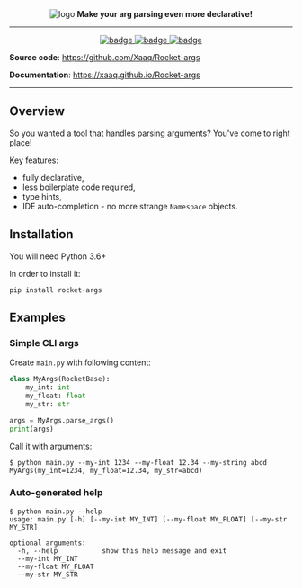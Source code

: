 <div align="center">
    <img src="https://i.imgur.com/vjEOvJj.png" alt="logo">
    <b>Make your arg parsing even more declarative!</b>
</div>

---

<div align="center">
    <a href="https://travis-ci.com/Xaaq/Rocket-args">
        <img src="https://travis-ci.com/Xaaq/Rocket-args.svg?branch=master" alt="badge">
    </a>
    <a href="https://pypi.org/project/rocket-args/">
        <img src="https://img.shields.io/badge/pypi-0.1.0-informational" alt="badge">
    </a>
    <a href="https://github.com/Xaaq/Rocket-args/blob/complete-documentation/LICENSE">
        <img src="https://img.shields.io/badge/license-MIT-informational" alt="badge">
    </a>
</div>

**Source code**:
<a href="https://github.com/Xaaq/Rocket-args">
    https://github.com/Xaaq/Rocket-args
</a>

**Documentation**:
<a href="https://xaaq.github.io/Rocket-args">
    https://xaaq.github.io/Rocket-args
</a>

---

## Overview

So you wanted a tool that handles parsing arguments? You've come to right place!

Key features:

* fully declarative,
* less boilerplate code required,
* type hints,
* IDE auto-completion - no more strange `Namespace` objects.

## Installation

You will need Python 3.6+

In order to install it:
```
pip install rocket-args
```

## Examples

### Simple CLI args

Create `main.py` with following content:
```python
class MyArgs(RocketBase):
    my_int: int
    my_float: float
    my_str: str

args = MyArgs.parse_args()
print(args)
```

Call it with arguments:
```
$ python main.py --my-int 1234 --my-float 12.34 --my-string abcd
MyArgs(my_int=1234, my_float=12.34, my_str=abcd)
```

### Auto-generated help

```
$ python main.py --help
usage: main.py [-h] [--my-int MY_INT] [--my-float MY_FLOAT] [--my-str MY_STR]

optional arguments:
  -h, --help           show this help message and exit
  --my-int MY_INT
  --my-float MY_FLOAT
  --my-str MY_STR
```
